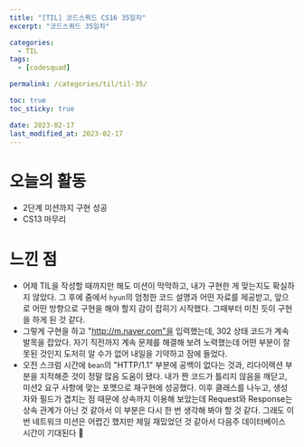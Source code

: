 ```yaml
---
title: "[TIL] 코드스쿼드 CS16 35일차"
excerpt: "코드스쿼드 35일차"

categories:
  - TIL
tags:
  - [codesquad]

permalink: /categories/til/til-35/

toc: true
toc_sticky: true

date: 2023-02-17
last_modified_at: 2023-02-17
---
```


# 오늘의 활동
- 2단계 미션까지 구현 성공
- CS13 마무리

# 느낀 점
- 어제 TIL을 작성할 때까지만 해도 미션이 막막하고, 내가 구현한 게 맞는지도 확실하지 않았다. 그 후에 줌에서 `hyun`의 엄청한 코드 설명과 어떤 자료를 제공받고, 앞으로 어떤 방향으로 구현을 해야 할지 감이 잡히기 시작했다. 그때부터 미친 듯이 구현을 하게 된 것 같다.
- 그렇게 구현을 하고 "http://m.naver.com"을 입력했는데, 302 상태 코드가 계속 발목을 잡았다. 자기 직전까지 계속 문제를 해결해 보려 노력했는데 어떤 부분이 잘못된 것인지 도저히 알 수가 없어 내일을 기약하고 잠에 들었다.
- 오전 스크럼 시간에 `bean`의 "HTTP/1.1" 부분에 공백이 없다는 것과, 리다이렉션 부분을 지적해준 것이 정말 많음 도움이 됐다. 내가 짠 코드가 틀리지 않음을 깨닫고, 미션2 요구 사항에 맞는 포맷으로 재구현에 성공했다. 이후 클래스를 나누고, 생성자와 필드가 겹치는 점 때문에 상속까지 이용해 보았는데 Request와 Response는 상속 관계가 아닌 것 같아서 이 부분은 다시 한 번 생각해 봐야 할 것 같다. 그래도 이번 네트워크 미션은 어렵긴 했지만 제일 재밌었던 것 같아서 다음주 데이터베이스 시간이 기대된다 👀